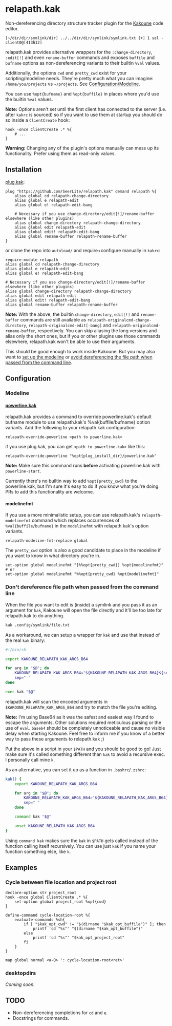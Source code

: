 # relapath.kak
Non-dereferencing directory structure tracker plugin for the [Kakoune](https://kakoune.org) code editor.
```
[~/dir/dir/symlink/dir] ../../dir/dir/symlink/symlink.txt [+] 1 sel - client0@[413612]
```

relapath.kak provides alternative wrappers for the `:change-directory`, `:edit[!]` and even `rename-buffer` commands and exposes `buffile` and `bufname` options as non-dereferencing variants to their builtin `%val` values.

Additionally, the options `cwd` and `pretty_cwd` exist for your scripting/modeline needs.
They're pretty much what you can imagine: `/home/you/projects` vs `~/projects`. See [Configuration/Modeline](#modeline).

You can use `%opt{bufname}` and `%opt{buffile}` in places where you'd use the builtin `%val` values.

**Note:** Options aren't set until the first client has connected to the server (i.e. after `kakrc` is sourced) so if you want to use them at startup you should do so inside a `ClientCreate` hook:
```kak
hook -once ClientCreate .* %{
    # ...
}
```
**Warning:** Changing any of the plugin's options manually can mess up its functionality. Prefer using them as read-only values.

## Installation
[plug.kak](https://github.com/andreyorst/plug.kak):
```kak
plug "https://github.com/SeerLite/relapath.kak" demand relapath %{
    alias global cd relapath-change-directory
    alias global e relapath-edit
    alias global e! relapath-edit-bang

    # Necessary if you use change-directory/edit[!]/rename-buffer elsewhere (like other plugins)
    alias global change-directory relapath-change-directory
    alias global edit relapath-edit
    alias global edit! relapath-edit-bang
    alias global rename-buffer relapath-rename-buffer
}
```
or clone the repo into `autoload/` and require+configure manually in `kakrc`:
```kak
require-module relapath
alias global cd relapath-change-directory
alias global e relapath-edit
alias global e! relapath-edit-bang

# Necessary if you use change-directory/edit[!]/rename-buffer elsewhere (like other plugins)
alias global change-directory relapath-change-directory
alias global edit relapath-edit
alias global edit! relapath-edit-bang
alias global rename-buffer relapath-rename-buffer
```
**Note:** With the above, the builtin `change-directory`, `edit[!]` and `rename-buffer` commands are still available as `relapath-originalcmd-change-directory`, `relapath-originalcmd-edit[-bang]` and `relapath-originalcmd-rename-buffer`, respectively.
You can skip aliasing the long versions and alias only the short ones, but if you or other plugins use those commands elsewhere, relapath.kak won't be able to use their arguments.

This should be good enough to work inside Kakoune. But you may also want to [set up the modeline](#modeline) or [avoid dereferencing the file path when passed from the command line](#dont-dereference-file-path-when-passed-from-the-command-line).

## Configuration
### Modeline
#### [powerline.kak](https://github.com/andreyorst/powerline.kak)
relapath.kak provides a command to override powerline.kak's default bufname module to use relapath.kak's %val{buffile/bufname} option variants. Add the following to your relapath.kak configuration:
```
relapath-override-powerline <path to powerline.kak>
```

if you use plug.kak, you can get `<path to powerline.kak>` like this:
```
relapath-override-powerline "%opt{plug_install_dir}/powerline.kak"
```

**Note:** Make sure this command runs **before** activating powerline.kak with `powerline-start`.

Currently there's no builtin way to add `%opt{pretty_cwd}` to the powerline.kak, but I'm sure it's easy to do if you know what you're doing. PRs to add this functionality are welcome.

#### modelinefmt
If you use a more minimalistic setup, you can use relapath.kak's `relapath-modelinefmt` command which replaces occurrences of `%val{buffile/bufname}` in the `modelinefmt` with relapath.kak's option variants.
```kak
relapath-modeline-fmt-replace global
```

The `pretty_cwd` option is also a good candidate to place in the modeline if you want to know in what directory you're in.
```kak
set-option global modelinefmt "[%%opt{pretty_cwd}] %opt{modelinefmt}"
# or
set-option global modelinefmt "%%opt{pretty_cwd} %opt{modelinefmt}"
```

### Don't dereference file path when passed from the command line
When the file you want to edit is (inside) a symlink and you pass it as an argument for `kak`, Kakoune will open the file directly and it'll be too late for relapath.kak to do anything.

```sh
kak .config/symlink/file.txt
```

As a workaround, we can setup a wrapper for `kak` and use that instead of the real `kak` binary:
```sh
#!/bin/sh

export KAKOUNE_RELAPATH_KAK_ARGS_B64

for arg in "$@"; do
    KAKOUNE_RELAPATH_KAK_ARGS_B64="${KAKOUNE_RELAPATH_KAK_ARGS_B64}${sep}$(printf '%s' "$arg" | base64)"
    sep=" "
done

exec kak "$@"
```

relapath.kak will scan the encoded arguments in `$KAKOUNE_RELAPATH_KAK_ARGS_B64` and try to match the file you're editing.

**Note:** I'm using Base64 as it was the safest and easiest way I found to escape the arguments. Other solutions required meticulous parsing or the use of `eval`.
`base64` should be completely unnoticeable and cause no visible delay when starting Kakoune. Feel free to inform me if you know of a better way to pass these arguments to relapath.kak ;)

Put the above in a script in your `$PATH` and you should be good to go!
Just make sure it's called something different than `kak` to avoid a recursive exec. I personally call mine `k`.

As an alternative, you can set it up as a function in `.bashrc`/`.zshrc`:
```sh
kak() {
    export KAKOUNE_RELAPATH_KAK_ARGS_B64

    for arg in "$@"; do
        KAKOUNE_RELAPATH_KAK_ARGS_B64="${KAKOUNE_RELAPATH_KAK_ARGS_B64}${sep}$(printf '%s' "$arg" | base64)"
        sep=" "
    done

    command kak "$@"

    unset KAKOUNE_RELAPATH_KAK_ARGS_B64
}
```

Using `command kak` makes sure the `kak` in `$PATH` gets called instead of the function calling itself recursively.
You can use just `kak` if you name your function something else, like `k`.

## Examples
### Cycle between file location and project root
```kak
declare-option str project_root
hook -once global ClientCreate .* %{
    set-option global project_root %opt{cwd}
}

define-command cycle-location-root %{
    evaluate-commands %sh{
        if [ "$kak_opt_cwd" != "$(dirname "$kak_opt_buffile")" ]; then
            printf 'cd "%s"' "$(dirname "$kak_opt_buffile")"
        else
            printf 'cd "%s"' "$kak_opt_project_root"
        fi
    }
}

map global normal <a-Q> ': cycle-location-root<ret>'
```

### desktopdirs
_Coming soon._

## TODO
* Non-dereferencing completions for `cd` and `e`.
* Docstrings for commands.
